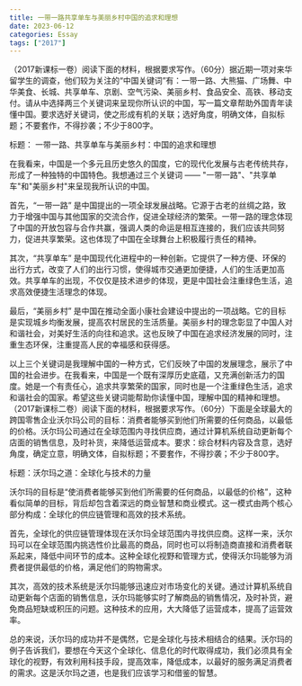 ```yaml
---
title: 一带一路共享单车与美丽乡村中国的追求和理想
date: 2023-06-12
categories: Essay
tags: ["2017"]
---
```




 （2017新课标一卷）阅读下面的材料，根据要求写作。（60分）据近期一项对来华留学生的调查，他们较为关注的“中国关键词”有：一带一路、大熊猫、广场舞、中华美食、长城、共享单车、京剧、空气污染、美丽乡村、食品安全、高铁、移动支付。请从中选择两三个关键词来呈现你所认识的中国，写一篇文章帮助外国青年读懂中国。要求选好关键词，使之形成有机的关联；选好角度，明确文体，自拟标题；不要套作，不得抄袭；不少于800字。

标题： 一带一路、共享单车与美丽乡村：中国的追求和理想

在我看来，中国是一个多元且历史悠久的国度，它的现代化发展与古老传统共存，形成了一种独特的中国特色。我想通过三个关键词 —— "一带一路"、"共享单车"和"美丽乡村"来呈现我所认识的中国。

首先，“一带一路” 是中国提出的一项全球发展战略。它源于古老的丝绸之路，致力于增强中国与其他国家的交流合作，促进全球经济的繁荣。一带一路的理念体现了中国的开放包容与合作共赢，强调人类的命运是相互连接的，我们应该共同努力，促进共享繁荣。这也体现了中国在全球舞台上积极履行责任的精神。

其次，“共享单车” 是中国现代化进程中的一种创新。它提供了一种方便、环保的出行方式，改变了人们的出行习惯，使得城市交通更加便捷，人们的生活更加高效。共享单车的出现，不仅仅是技术进步的体现，更是中国社会注重绿色生活，追求高效便捷生活理念的体现。

最后，“美丽乡村” 是中国在推动全面小康社会建设中提出的一项战略。它的目标是实现城乡均衡发展，提高农村居民的生活质量。美丽乡村的理念彰显了中国人对和谐社会，对美好生活的向往和追求。这也反映了中国在追求经济发展的同时，注重生态环保，注重提高人民的幸福感和获得感。

以上三个关键词是我理解中国的一种方式，它们反映了中国的发展理念，展示了中国的社会进步。在我看来，中国是一个既有深厚历史底蕴，又充满创新活力的国度。她是一个有责任心，追求共享繁荣的国家，同时也是一个注重绿色生活，追求和谐社会的国家。希望这些关键词能帮助你读懂中国，理解中国的精神和理想。（2017新课标二卷）阅读下面的材料，根据要求写作。（60分）下面是全球最大的跨国零售企业沃尔玛公司的目标：消费者能够买到他们所需要的任何商品，以最低的价格。沃尔玛公司通过在全球范围内寻找供应商，通过计算机系统自动更新每个店面的销售信息，及时补货，来降低运营成本。要求：综合材料内容及含意，选好角度，确定立意，明确文体，自拟标题；不要套作，不得抄袭；不少于800字。

标题：沃尔玛之道：全球化与技术的力量

沃尔玛的目标是“使消费者能够买到他们所需要的任何商品，以最低的价格”，这种看似简单的目标，背后却包含着深远的商业智慧和商业模式。这一模式由两个核心部分构成：全球化的供应链管理和高效的技术系统。

首先，全球化的供应链管理体现在沃尔玛全球范围内寻找供应商。这样一来，沃尔玛可以在全球范围内挑选性价比最高的商品，同时也可以将制造商直接和消费者联系起来，降低中间环节的成本。这种全球化视野和管理方式，使得沃尔玛能够为消费者提供最低的价格，满足他们的购物需求。

其次，高效的技术系统是沃尔玛能够迅速应对市场变化的关键。通过计算机系统自动更新每个店面的销售信息，沃尔玛能够实时了解商品的销售情况，及时补货，避免商品短缺或积压的问题。这种技术的应用，大大降低了运营成本，提高了运营效率。

总的来说，沃尔玛的成功并不是偶然，它是全球化与技术相结合的结果。沃尔玛的例子告诉我们，要想在今天这个全球化、信息化的时代取得成功，我们必须具有全球化的视野，有效利用科技手段，提高效率，降低成本，以最好的服务满足消费者的需求。这是沃尔玛之道，也是我们应该学习和借鉴的智慧。